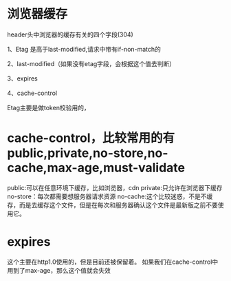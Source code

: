 # 浏览器缓存

header头中浏览器的缓存有关的四个字段(304)

1、Etag 是高于last-modified,请求中带有if-non-match的

2、last-modified（如果没有etag字段，会根据这个值去判断）

3、expires

4、cache-control


Etag主要是做token校验用的，

# cache-control，比较常用的有public,private,no-store,no-cache,max-age,must-validate

public:可以在任意环境下缓存，比如浏览器，cdn
private:只允许在浏览器下缓存
no-store：每次都需要想服务器请求资源
no-cache:这个比较迷惑，不是不缓存，而是去缓存这个文件，但是在每次和服务器确认这个文件是最新版之前不要使用它。

# expires

这个主要在http1.0使用的，但是目前还被保留着。
如果我们在cache-control中用到了max-age，那么这个值就会失效
